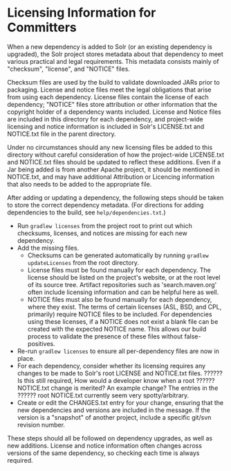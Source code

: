 # Licensing Information for Committers

When a new dependency is added to Solr (or an existing dependency is upgraded),
the Solr project stores metadata about that dependency to meet various practical
and legal requirements.  This metadata consists mainly of "checksum", "license",
and "NOTICE" files.

Checksum files are used by the build to validate downloaded JARs prior to
packaging.  License and notice files meet the legal obligations that arise from
using each dependency.  License files contain the license of each dependency;
"NOTICE" files store attribution or other information that the copyright holder
of a dependency wants included.  License and Notice files are included in this
directory for each dependency, and project-wide licensing and notice information
is included in Solr's LICENSE.txt and NOTICE.txt file in the parent directory.

Under no circumstances should any new licensing files be added to this directory
without careful consideration of how the project-wide LICENSE.txt and NOTICE.txt
files should be updated to reflect these additions. Even if a Jar being added is
from another Apache project, it should be mentioned in NOTICE.txt, and may have
additional Attribution or Licencing information that also needs to be added to
the appropriate file.

After adding or updating a dependency, the following steps should be taken to
store the correct dependency metadata.  (For directions for adding dependencies
to the build, see `help/dependencies.txt`.)

* Run `gradlew licenses` from the project root to print out which checksums,
   licenses, and notices are missing for each new dependency.
* Add the missing files.
    * Checksums can be generated automatically by running
      `gradlew updateLicenses` from the root directory.
    * License files must be found manually for each dependency.  The license
      should be listed on the project's website, or at the root level of its
      source tree.  Artifact repositories such as 'search.maven.org' often
      include licensing information and can be helpful here as well.
    * NOTICE files must also be found manually for each dependency, where they
      exist.  The terms of certain licenses (ASL, BSD, and CPL, primarily)
      require NOTICE files to be included.  For dependencies using these
      licenses, if a NOTICE does not exist a blank file can be created with the
      expected NOTICE name.  This allows our build process to validate the
      presence of these files without false-positives.
* Re-run `gradlew licenses` to ensure all per-dependency files are now in place.
* For each dependency, consider whether its licensing requires any changes to be
  made to Solr's root LICENSE and NOTICE.txt files.
  ?????? Is this still required, How would a developer know when a root
  ?????? NOTICE.txt change is merited?  An example change?  The entries in the
  ?????? root NOTICE.txt currently seem very spotty/arbitrary.
* Create or edit the CHANGES.txt entry for your change, ensuring that the new
  dependencies and versions are included in the message.  If the version is a
  "snapshot" of another project, include a specific git/svn revision number.

These steps should all be followed on dependency upgrades, as well as new
additions.  License and notice information often changes across versions of the
same dependency, so checking each time is always required.
